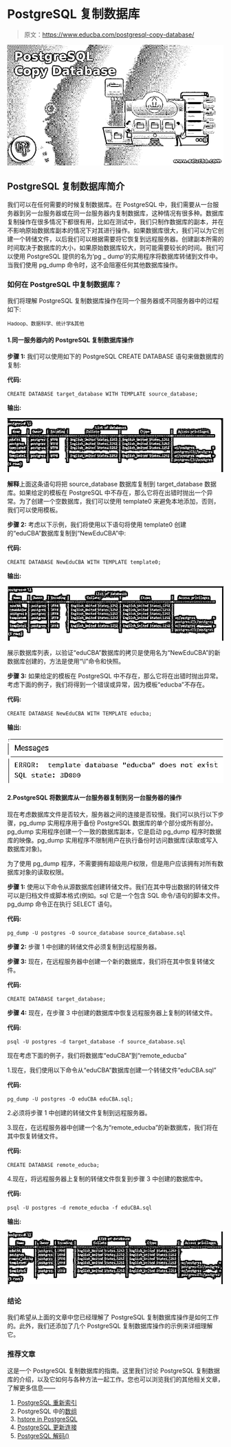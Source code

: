 # PostgreSQL 复制数据库

> 原文：<https://www.educba.com/postgresql-copy-database/>

![PostgreSQL Copy Database](img/9debd19b84792e692663b1ba1cea2d89.png)



## PostgreSQL 复制数据库简介

我们可以在任何需要的时候复制数据库。在 PostgreSQL 中，我们需要从一台服务器到另一台服务器或在同一台服务器内复制数据库，这种情况有很多种。数据库复制操作在很多情况下都很有用，比如在测试中，我们只制作数据库的副本，并在不影响原始数据库副本的情况下对其进行操作。如果数据库很大，我们可以为它创建一个转储文件，以后我们可以根据需要将它恢复到远程服务器。创建副本所需的时间取决于数据库的大小，如果原始数据库较大，则可能需要较长的时间。我们可以使用 PostgreSQL 提供的名为‘pg _ dump’的实用程序将数据库转储到文件中。当我们使用 pg_dump 命令时，这不会阻塞任何其他数据库操作。

### 如何在 PostgreSQL 中复制数据库？

我们将理解 PostgreSQL 复制数据库操作在同一个服务器或不同服务器中的过程如下:

<small>Hadoop、数据科学、统计学&其他</small>

#### 1.同一服务器内的 PostgreSQL 复制数据库操作

**步骤 1:** 我们可以使用如下的 PostgreSQL CREATE DATABASE 语句来做数据库的复制:

**代码:**

`CREATE DATABASE target_database
WITH TEMPLATE source_database;`

**输出:**

![PostgreSQL Copy Database1](img/0267a5b849c654ba2e150107a507fe62.png)



**解释**上面这条语句将把 source_database 数据库复制到 target_database 数据库。如果给定的模板在 PostgreSQL 中不存在，那么它将在出错时抛出一个异常。为了创建一个空数据库，我们可以使用 template0 来避免本地添加，否则，我们可以使用模板。

**步骤 2:** 考虑以下示例，我们将使用以下语句将使用 template0 创建的“eduCBA”数据库复制到“NewEduCBA”中:

**代码:**

`CREATE DATABASE NewEduCBA
WITH TEMPLATE template0;`

**输出:**

![NewEduCBA](img/e39316b5634ebf654444ddb66b4a9ca7.png)



展示数据库列表，以验证“eduCBA”数据库的拷贝是使用名为“NewEduCBA”的新数据库创建的，方法是使用“\l”命令和快照。

**步骤 3:** 如果给定的模板在 PostgreSQL 中不存在，那么它将在出错时抛出异常。考虑下面的例子，我们将得到一个错误或异常，因为模板“educba”不存在。

**代码:**

`CREATE DATABASE NewEduCBA
WITH TEMPLATE educba;`

**输出:**

![PostgreSQL Copy Database3](img/781e73976a7fd085f22558d9b14ae6cd.png)



#### 2.PostgreSQL 将数据库从一台服务器复制到另一台服务器的操作

现在考虑数据库文件是否较大，服务器之间的连接是否较慢。我们可以执行以下步骤，pg_dump 实用程序用于备份 PostgreSQL 数据库的单个部分或所有部分。pg_dump 实用程序创建一个一致的数据库副本，它是启动 pg_dump 程序时数据库的映像。pg_dump 实用程序不限制用户在执行备份时访问数据库(读取或写入数据库对象)。

为了使用 pg_dump 程序，不需要拥有超级用户权限，但是用户应该拥有对所有数据库对象的读取权限。

**步骤 1:** 使用以下命令从源数据库创建转储文件。我们在其中导出数据的转储文件可以是归档文件或脚本格式(例如。sql 它是一个包含 SQL 命令/语句的脚本文件。pg_dump 命令正在执行 SELECT 语句。

**代码:**

`pg_dump -U postgres -O source_database source_database.sql`

**步骤 2:** 步骤 1 中创建的转储文件必须复制到远程服务器。

**步骤 3:** 现在，在远程服务器中创建一个新的数据库，我们将在其中恢复转储文件。

**代码:**

`CREATE DATABASE target_database;`

**步骤 4:** 现在，在步骤 3 中创建的数据库中恢复远程服务器上复制的转储文件。

**代码:**

`psql -U postgres -d target_database -f source_database.sql`

现在考虑下面的例子，我们将数据库“eduCBA”到“remote_educba”

1.现在，我们使用以下命令从“eduCBA”数据库创建一个转储文件“eduCBA.sql”

**代码:**

`pg_dump -U postgres -O eduCBA eduCBA.sql;`

2.必须将步骤 1 中创建的转储文件复制到远程服务器。

3.现在，在远程服务器中创建一个名为“remote_educba”的新数据库，我们将在其中恢复转储文件。

**代码:**

`CREATE DATABASE remote_educba;`

4.现在，将远程服务器上复制的转储文件恢复到步骤 3 中创建的数据库中。

**代码:**

`psql -U postgres -d remote_educba -f eduCBA.sql`

**输出:**

![server to another](img/1121a876ef4c3846b5b85d651ae5853a.png)



### 结论

我们希望从上面的文章中您已经理解了 PostgreSQL 复制数据库操作是如何工作的。此外，我们还添加了几个 PostgreSQL 复制数据库操作的示例来详细理解它。

### 推荐文章

这是一个 PostgreSQL 复制数据库的指南。这里我们讨论 PostgreSQL 复制数据库的介绍，以及它如何与各种方法一起工作。您也可以浏览我们的其他相关文章，了解更多信息——

1.  [PostgreSQL 重新索引](https://www.educba.com/postgresql-reindex/)
2.  PostgreSQL 中的[数组](https://www.educba.com/array-in-postgresql/)
3.  [hstore in PostgreSQL](https://www.educba.com/hstore-in-postgresql/)
4.  [PostgreSQL 更新连接](https://www.educba.com/postgresql-update-join/)
5.  [PostgreSQL 解码()](https://www.educba.com/postgresql-decode/)